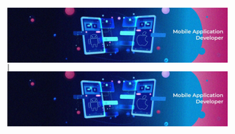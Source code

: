 
![alt text](https://github.com/emilmammadov/emilmammadov/blob/master/linkedin_wall.jpg?raw=true) | ![alt text](https://github.com/emilmammadov/emilmammadov/blob/master/linkedin_wall.jpg?raw=true)
